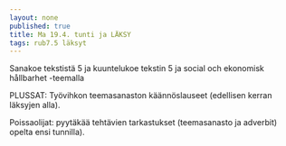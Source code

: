 ```yaml
---
layout: none
published: true
title: Ma 19.4. tunti ja LÄKSY
tags: rub7.5 läksyt
---
```

Sanakoe tekstistä 5 ja kuuntelukoe tekstin 5 ja social och ekonomisk hållbarhet -teemalla

PLUSSAT: Työvihkon teemasanaston käännöslauseet (edellisen kerran läksyjen alla).

Poissaolijat: pyytäkää tehtävien tarkastukset (teemasanasto ja adverbit) opelta ensi tunnilla).